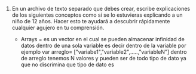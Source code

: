1. En un archivo de texto separado que debes crear, escribe explicaciones de los siguientes conceptos como si se lo estuvieras explicando a un niño de 12 años. Hacer esto te ayudará a descubrir rápidamente cualquier agujero en tu comprensión.

	* Arrays = es un vector en el cual se pueden almacenar infinidad de datos dentro de una sola variable es decir dentro de la variable por ejemplo
   var arreglo= ["variabe1","variable2",.....,"variableN"] dentro de arreglo tenemos N valores  y pueden ser de todo tipo de dato ya que no discrimina que tipo de dato es 
